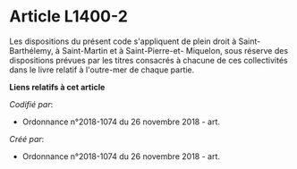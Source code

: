 # Article L1400-2

Les dispositions du présent code s'appliquent de plein droit à Saint-Barthélemy, à Saint-Martin et à Saint-Pierre-et-
Miquelon, sous réserve des dispositions prévues par les titres consacrés à chacune de ces collectivités dans le livre relatif
à l'outre-mer de chaque partie.

**Liens relatifs à cet article**

_Codifié par_:

  - Ordonnance n°2018-1074 du 26 novembre 2018 - art.

_Créé par_:

  - Ordonnance n°2018-1074 du 26 novembre 2018 - art.
